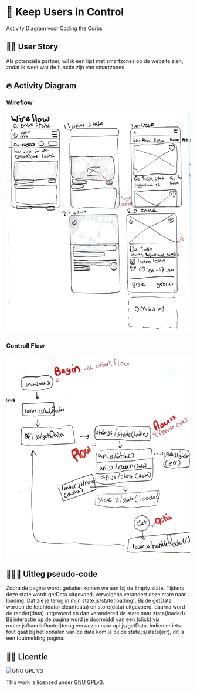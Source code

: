 # 👀 Keep Users in Control 
Activity Diagram voor Coding the Curbs

## 👶🏼 User Story
Als potenciële partner, wil ik een lijst met smartzones op de website zien, zodat ik weet wat de functie zijn van smartzones.

## 🔥 Activity Diagram
### Wireflow
![Wireflow](https://github.com/M4TThys123/keep-users-in-control-activity-diagram/blob/main/assets/wirefow.JPG)

### Controll Flow
![Controll Flow](https://github.com/M4TThys123/keep-users-in-control-activity-diagram/blob/main/assets/Activity%20Diagram.JPG)

## 👨🏼‍💻 Uitleg pseudo-code 
Zodra de pagina wordt geladen komen we aan bij de Empty state. Tijdens deze state wordt getData uitgevoed, vervolgens verandert deze state naar loading. Dat zie je terug in mijn state.js/state(loading). Bij de getData worden de fetch(data) clean(data) en store(data) uitgevoerd, daarna word de render(data) uitgevoerd en dan verandered de state naar state(loaded). Bij interactie op de pagina word je doormiddl van een (click) via router.js/handleRoute()terug verwezen naar api.js/getData. Indien er iets fout gaat bij het ophalen van de data kom je bij de state.js/state(err), dit is een foutmelding pagina.

## 🦹‍♂️ Licentie

![GNU GPL V3](https://www.gnu.org/graphics/gplv3-127x51.png)

This work is licensed under [GNU GPLv3](./LICENSE).
